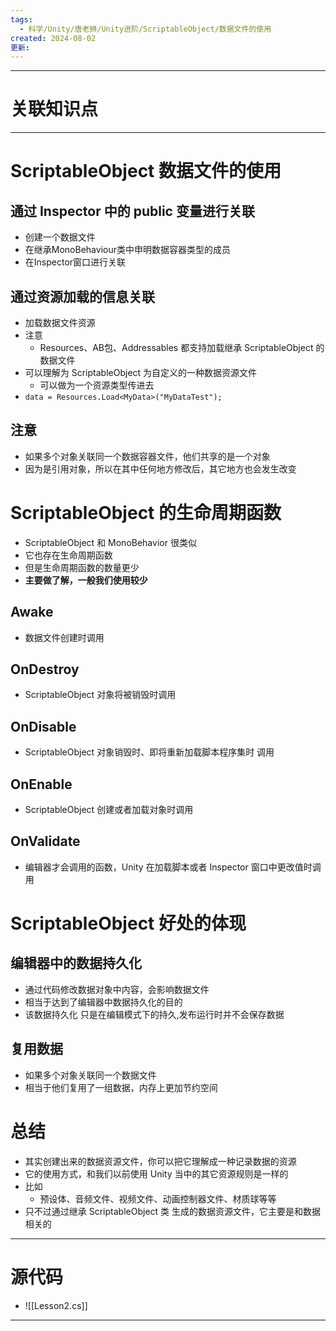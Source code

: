 ```yaml
---
tags:
  - 科学/Unity/唐老狮/Unity进阶/ScriptableObject/数据文件的使用
created: 2024-08-02
更新:
---
```


---
# 关联知识点



---
# ScriptableObject 数据文件的使用
## 通过 Inspector 中的 public 变量进行关联

- 创建一个数据文件
- 在继承MonoBehaviour类中申明数据容器类型的成员
- 在Inspector窗口进行关联
## 通过资源加载的信息关联

- 加载数据文件资源
- 注意
	- Resources、AB包、Addressables 都支持加载继承 ScriptableObject 的数据文件
- 可以理解为 ScriptableObject 为自定义的一种数据资源文件
	- 可以做为一个资源类型传进去
- `data = Resources.Load<MyData>("MyDataTest");`
## 注意

- 如果多个对象关联同一个数据容器文件，他们共享的是一个对象
- 因为是引用对象，所以在其中任何地方修改后，其它地方也会发生改变
# ScriptableObject 的生命周期函数

- ScriptableObject 和 MonoBehavior 很类似
- 它也存在生命周期函数
- 但是生命周期函数的数量更少
- **主要做了解，一般我们使用较少**
## Awake 

- 数据文件创建时调用
## OnDestroy 

- ScriptableObject 对象将被销毁时调用
## OnDisable 

- ScriptableObject 对象销毁时、即将重新加载脚本程序集时 调用
## OnEnable 

- ScriptableObject 创建或者加载对象时调用
## OnValidate 

- 编辑器才会调用的函数，Unity 在加载脚本或者 Inspector 窗口中更改值时调用
#  ScriptableObject 好处的体现
## 编辑器中的数据持久化

- 通过代码修改数据对象中内容，会影响数据文件
- 相当于达到了编辑器中数据持久化的目的
- 该数据持久化 只是在编辑模式下的持久,发布运行时并不会保存数据
## 复用数据

- 如果多个对象关联同一个数据文件
- 相当于他们复用了一组数据，内存上更加节约空间
# 总结

- 其实创建出来的数据资源文件，你可以把它理解成一种记录数据的资源
- 它的使用方式，和我们以前使用 Unity 当中的其它资源规则是一样的
- 比如
	- 预设体、音频文件、视频文件、动画控制器文件、材质球等等
- 只不过通过继承 ScriptableObject 类 生成的数据资源文件，它主要是和数据相关的

---
# 源代码

- ![[Lesson2.cs]]
--- 